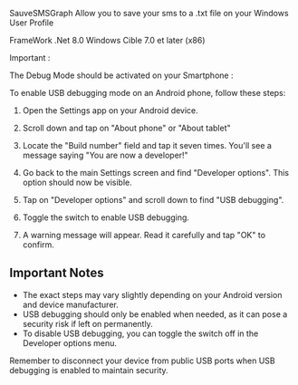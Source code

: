 SauveSMSGraph
Allow you to save your sms to a .txt file 
on your Windows User Profile

FrameWork .Net 8.0
Windows Cible 7.0 et later (x86)

Important :

The Debug Mode should be activated on your Smartphone :


To enable USB debugging mode on an Android phone, follow these steps:

1. Open the Settings app on your Android device.

2. Scroll down and tap on "About phone" or "About tablet"

3. Locate the "Build number" field and tap it seven times. You'll see a message saying "You are now a developer!"

4. Go back to the main Settings screen and find "Developer options". This option should now be visible.

5. Tap on "Developer options" and scroll down to find "USB debugging".

6. Toggle the switch to enable USB debugging.

7. A warning message will appear. Read it carefully and tap "OK" to confirm.

## Important Notes

- The exact steps may vary slightly depending on your Android version and device manufacturer.
- USB debugging should only be enabled when needed, as it can pose a security risk if left on permanently.
- To disable USB debugging, you can toggle the switch off in the Developer options menu.

Remember to disconnect your device from public USB ports when USB debugging is enabled to maintain security.
